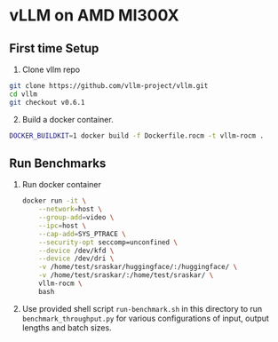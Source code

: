 # vLLM on AMD MI300X

## First time Setup

1. Clone vllm repo
```bash
git clone https://github.com/vllm-project/vllm.git
cd vllm
git checkout v0.6.1

```

2. Build a docker container. 
```bash
DOCKER_BUILDKIT=1 docker build -f Dockerfile.rocm -t vllm-rocm .
```


## Run Benchmarks 

1. Run docker container 
    ```bash
    docker run -it \
        --network=host \
        --group-add=video \
        --ipc=host \
        --cap-add=SYS_PTRACE \
        --security-opt seccomp=unconfined \
        --device /dev/kfd \
        --device /dev/dri \
        -v /home/test/sraskar/huggingface/:/huggingface/ \
        -v /home/test/sraskar/:/home/test/sraskar/ \
        vllm-rocm \
        bash
    ```

2. Use provided shell script `run-benchmark.sh` in this directory to run `benchmark_throughput.py` for various configurations of input, output lengths and batch sizes. 



